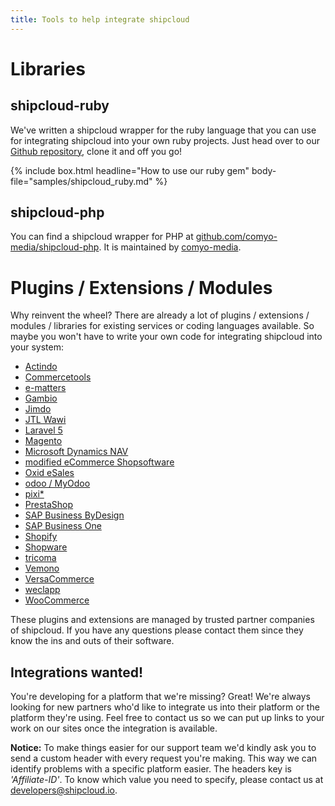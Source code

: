 ```yaml
---
title: Tools to help integrate shipcloud
---
```


# Libraries

## shipcloud-ruby

We've written a shipcloud wrapper for the ruby language that you can use for integrating shipcloud
into your own ruby projects. Just head over to our [Github repository](//github.com/shipcloud/shipcloud-ruby),
clone it and off you go!

{% include box.html headline="How to use our ruby gem" body-file="samples/shipcloud_ruby.md" %}

## shipcloud-php

You can find a shipcloud wrapper for PHP at [github.com/comyo-media/shipcloud-php](//github.com/comyo-media/shipcloud-php).
It is maintained by [comyo-media](http://comyo.media/).

# Plugins / Extensions / Modules

Why reinvent the wheel? There are already a lot of plugins / extensions / modules / libraries for
existing services or coding languages available. So maybe you won't have to write your own code for
integrating shipcloud into your system:

- [Actindo](https://www.actindo.de/partner-im-ecommerce/partner-im-ecommerce)
- [Commercetools](http://www.commercetools.com)
- [e-matters](http://www.e-matters.de/marketplace/ecommerce-suite/versand-_-warenwirtschaft/schnittstelle-shipcloud)
- [Gambio](http://www.gambio.de/blog/gambio-und-shipcloud/)
- [Jimdo](http://www.jimdo.com)
- [JTL Wawi](https://www.unicorn2.de/unicorn-ii/logistiker/)
- [Laravel 5](//github.com/comyo-media/shipcloud-laravel)
- [Magento](http://www.magentocommerce.com/magento-connect/shipcloud.html)
- [Microsoft Dynamics NAV](http://www.cus-lauter.de/nav-shipcloud.php)
- [modified eCommerce Shopsoftware](http://www.modified-shop.org/content/shipcloud)
- [Oxid eSales](http://exchange.oxid-esales.com/de/Auftragsabwicklung-Logistik/Versand/shipcloud-Connector-DHL-DPD-UPS-Hermes-GLS-1-0-Stable-EE-PE-4-8-x-5-1-x.html)
- [odoo / MyOdoo](https://myodoo.de/shop/product/odoo-shipcloud-17)
- [pixi*](http://www.pixi.eu/features/)
- [PrestaShop](http://www.silbersaiten.de/prestashop/de/home/185-shipcloud.html)
- [SAP Business ByDesign](https://bydesign.all-for-one.com)
- [SAP Business One](http://www.shoperp.de/sap-business-one-erweiterungen.html)
- [Shopify](https://apps.shopify.com/shipcloud-connector)
- [Shopware](http://store.shopware.com/scs00898/shipcloud-connector-dhl-dpd-ups-hermes-gls-i.html)
- [tricoma](https://www.tricoma.de/Versanddienstleister/shipcloud-Connector/)
- [Vemono](http://www.vemono.com/de/)
- [VersaCommerce](http://www.versacommerce.de/store/apps/versand-schnittstellen)
- [weclapp](http://www.weclapp.com)
- [WooCommerce](http://habenicht.io/shop/produkte/shipcloud-for-woocommerce/)

These plugins and extensions are managed by trusted partner companies of shipcloud. If you have any
questions please contact them since they know the ins and outs of their software.

## Integrations wanted!

You're developing for a platform that we're missing? Great! We're always looking for new partners
who'd like to integrate us into their platform or the platform they're using. Feel free to contact
us so we can put up links to your work on our sites once the integration is available.

__Notice:__ To make things easier for our support team we'd kindly ask you to send a custom header
with every request you're making. This way we can identify problems with a specific platform easier.
The headers key is _'Affiliate-ID'_. To know which value you need to specify, please contact us at
developers@shipcloud.io.
